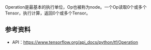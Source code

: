 Operation是最基本的执行单位，Op也被称为node。一个Op读取0个或多个Tensor，执行计算，返回0个或多个Tensor。

## 参考资料
* API：https://www.tensorflow.org/api_docs/python/tf/Operation


